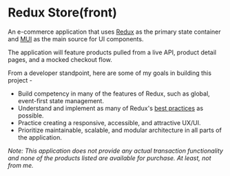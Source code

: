 # Redux Store(front)

An e-commerce application that uses [Redux](https://redux-toolkit.js.org/) as the primary state container and [MUI](https://mui.com/) as the main source for UI components.

The application will feature products pulled from a live API, product detail pages, and a mocked checkout flow.

From a developer standpoint, here are some of my goals in building this project -

- Build competency in many of the features of Redux, such as global, event-first state management.
- Understand and implement as many of Redux's [best practices](https://redux.js.org/style-guide/) as possible.
- Practice creating a responsive, accessible, and attractive UX/UI.
- Prioritize maintainable, scalable, and modular architecture in all parts of the application.

_Note: This application does not provide any actual transaction functionality and none of the products listed are available for purchase. At least, not from me._
